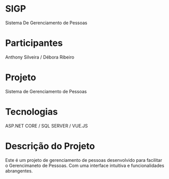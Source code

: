 # SIGP
Sistema De Gerenciamento de Pessoas

# Participantes
Anthony Silveira / Débora Ribeiro

# Projeto 
Sistema de Gerenciamento de Pessoas

# Tecnologias
ASP.NET CORE / SQL SERVER / VUE.JS

# Descrição do Projeto
Este é um projeto de gerenciamento de pessoas desenvolvido para facilitar o Gerencimaneto de Pessoas. Com uma interface intuitiva e funcionalidades abrangentes.
